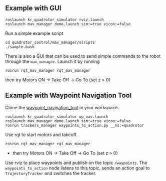 ## Example with GUI
```
roslaunch kr_quadrotor_simulator rviz.launch
roslaunch mav_manager demo.launch sim:=true vicon:=false
```

Run a simple example script
```
cd quadrotor_control/mav_manager/scripts
./sample.bash
```

There is also a GUI that can be used to send simple commands to the robot through the `mav_manager`. Launch it by running
```
rosrun rqt_mav_manager rqt_mav_manager
```
then try Motors ON -> Take Off -> Go To (set z > 0)

## Example with Waypoint Navigation Tool

Clone the [waypoint_navigation_tool](https://github.com/KumarRobotics/waypoint_navigation_plugin) in your workspace.

```
roslaunch kr_quadrotor_simulator wp_nav.launch
roslaunch mav_manager demo.launch sim:=true vicon:=false
rosrun trackers_manager waypoints_to_action.py __ns:=quadrotor
```

Use rqt to start motors and takeoff.
```
rosrun rqt_mav_manager rqt_mav_manager
```
 * then try Motors ON -> Take Off -> Go To (set z > 0)

Use rviz to place waypoints and publish on the topic `/waypoints`. The `waypoints_to_action` node listens to this topic, sends an action goal to `TrajectoryTracker` and switches the tracker.